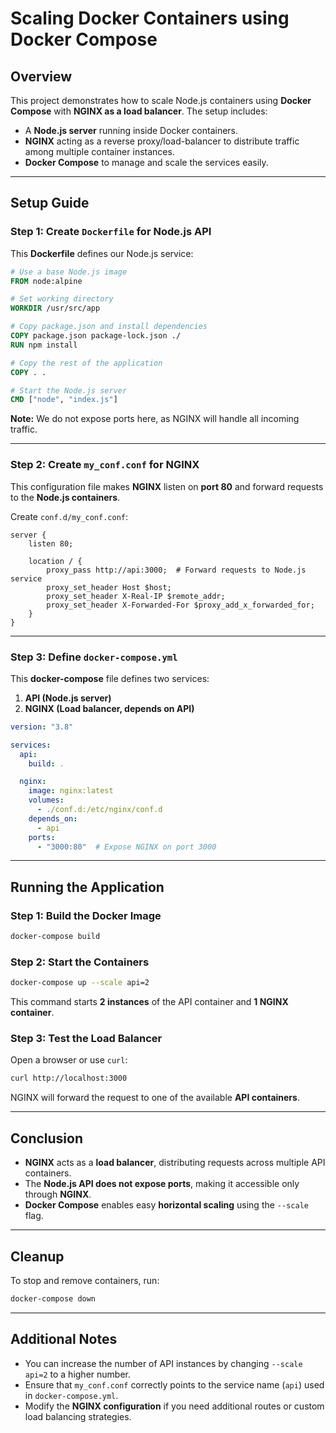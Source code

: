 # Scaling Docker Containers using Docker Compose

## Overview
This project demonstrates how to scale Node.js containers using **Docker Compose** with **NGINX as a load balancer**. The setup includes:
- A **Node.js server** running inside Docker containers.
- **NGINX** acting as a reverse proxy/load-balancer to distribute traffic among multiple container instances.
- **Docker Compose** to manage and scale the services easily.

---

## Setup Guide

### Step 1: Create `Dockerfile` for Node.js API
This **Dockerfile** defines our Node.js service:

```dockerfile
# Use a base Node.js image
FROM node:alpine

# Set working directory
WORKDIR /usr/src/app

# Copy package.json and install dependencies
COPY package.json package-lock.json ./
RUN npm install

# Copy the rest of the application
COPY . .

# Start the Node.js server
CMD ["node", "index.js"]
```

**Note:** We do not expose ports here, as NGINX will handle all incoming traffic.

---

### Step 2: Create `my_conf.conf` for NGINX
This configuration file makes **NGINX** listen on **port 80** and forward requests to the **Node.js containers**.

Create `conf.d/my_conf.conf`:

```nginx
server {
    listen 80;

    location / {
        proxy_pass http://api:3000;  # Forward requests to Node.js service
        proxy_set_header Host $host;
        proxy_set_header X-Real-IP $remote_addr;
        proxy_set_header X-Forwarded-For $proxy_add_x_forwarded_for;
    }
}
```

---

### Step 3: Define `docker-compose.yml`
This **docker-compose** file defines two services:
1. **API (Node.js server)**
2. **NGINX (Load balancer, depends on API)**

```yaml
version: "3.8"

services:
  api:
    build: .

  nginx:
    image: nginx:latest
    volumes:
      - ./conf.d:/etc/nginx/conf.d
    depends_on:
      - api
    ports:
      - "3000:80"  # Expose NGINX on port 3000
```

---

## Running the Application

### Step 1: Build the Docker Image
```sh
docker-compose build
```

### Step 2: Start the Containers
```sh
docker-compose up --scale api=2
```
This command starts **2 instances** of the API container and **1 NGINX container**.

### Step 3: Test the Load Balancer
Open a browser or use `curl`:
```sh
curl http://localhost:3000
```
NGINX will forward the request to one of the available **API containers**.

---

## Conclusion
- **NGINX** acts as a **load balancer**, distributing requests across multiple API containers.
- The **Node.js API does not expose ports**, making it accessible only through **NGINX**.
- **Docker Compose** enables easy **horizontal scaling** using the `--scale` flag.

---

## Cleanup
To stop and remove containers, run:
```sh
docker-compose down
```

---

## Additional Notes
- You can increase the number of API instances by changing `--scale api=2` to a higher number.
- Ensure that `my_conf.conf` correctly points to the service name (`api`) used in `docker-compose.yml`.
- Modify the **NGINX configuration** if you need additional routes or custom load balancing strategies.

